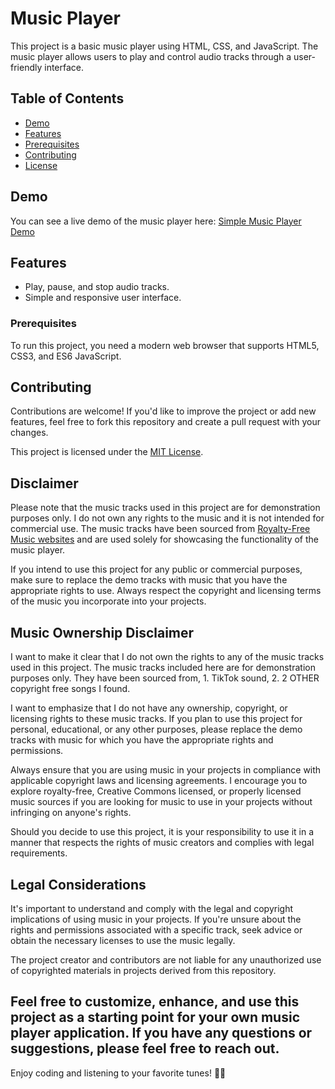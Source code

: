 # Music Player

This project is a basic music player using HTML, CSS, and JavaScript. The music player allows users to play and control audio tracks through a user-friendly interface.

## Table of Contents

- [Demo](#demo)
- [Features](#features)
- [Prerequisites](#prerequisites)
- [Contributing](#contributing)
- [License](#license)

## Demo

You can see a live demo of the music player here: [Simple Music Player Demo](https://aaronsmusic.vercel.app/)

## Features

- Play, pause, and stop audio tracks.
- Simple and responsive user interface.


### Prerequisites

To run this project, you need a modern web browser that supports HTML5, CSS3, and ES6 JavaScript.

## Contributing

Contributions are welcome! If you'd like to improve the project or add new features, feel free to fork this repository and create a pull request with your changes.

This project is licensed under the [MIT License](LICENSE).

## Disclaimer

Please note that the music tracks used in this project are for demonstration purposes only. I do not own any rights to the music and it is not intended for commercial use. The music tracks have been sourced from [Royalty-Free Music websites](https://example-royalty-free-music-link.com) and are used solely for showcasing the functionality of the music player.

If you intend to use this project for any public or commercial purposes, make sure to replace the demo tracks with music that you have the appropriate rights to use. Always respect the copyright and licensing terms of the music you incorporate into your projects.


## Music Ownership Disclaimer

I want to make it clear that I do not own the rights to any of the music tracks used in this project. The music tracks included here are for demonstration purposes only. They have been sourced from, 1. TikTok sound, 2. 2 OTHER copyright free songs I found.

I want to emphasize that I do not have any ownership, copyright, or licensing rights to these music tracks. If you plan to use this project for personal, educational, or any other purposes, please replace the demo tracks with music for which you have the appropriate rights and permissions.

Always ensure that you are using music in your projects in compliance with applicable copyright laws and licensing agreements. I encourage you to explore royalty-free, Creative Commons licensed, or properly licensed music sources if you are looking for music to use in your projects without infringing on anyone's rights.

Should you decide to use this project, it is your responsibility to use it in a manner that respects the rights of music creators and complies with legal requirements.


## Legal Considerations

It's important to understand and comply with the legal and copyright implications of using music in your projects. If you're unsure about the rights and permissions associated with a specific track, seek advice or obtain the necessary licenses to use the music legally.

The project creator and contributors are not liable for any unauthorized use of copyrighted materials in projects derived from this repository.


## Feel free to customize, enhance, and use this project as a starting point for your own music player application. If you have any questions or suggestions, please feel free to reach out.

Enjoy coding and listening to your favorite tunes! 🎵🎶
